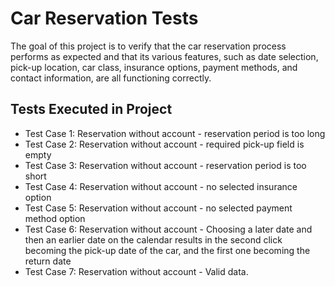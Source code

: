 # Car Reservation Tests

The goal of this project is to verify that the car reservation process performs as expected and that its various features, such as date selection, pick-up location, car class, insurance options, payment methods, and contact information, are all functioning correctly.

## Tests Executed in Project

- Test Case 1: Reservation without account - reservation period is too long
- Test Case 2: Reservation without account - required pick-up field is empty
- Test Case 3: Reservation without account - reservation period is too short
- Test Case 4: Reservation without account - no selected insurance option
- Test Case 5: Reservation without account - no selected payment method option
- Test Case 6: Reservation without account - Choosing a later date and then an earlier date on the calendar results in the second click becoming the pick-up date of the car, and the first one becoming the return date
- Test Case 7: Reservation without account - Valid data.
